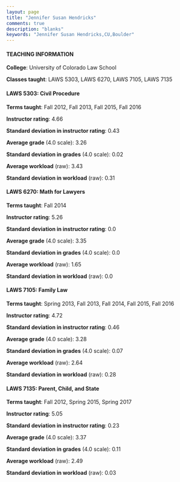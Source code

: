 ```yaml
---
layout: page
title: "Jennifer Susan Hendricks" 
comments: true
description: "blanks"
keywords: "Jennifer Susan Hendricks,CU,Boulder"
---
```

<head>
<script src="https://ajax.googleapis.com/ajax/libs/jquery/2.1.3/jquery.min.js"></script>
<script src="https://dl.dropboxusercontent.com/s/pc42nxpaw1ea4o9/highcharts.js?dl=0"></script>
<!-- <script src="../assets/js/highcharts.js"></script> -->
<style type="text/css">@font-face {
	font-family: "Bebas Neue";
	src: url(https://www.filehosting.org/file/details/544349/BebasNeue Regular.otf) format("opentype");
	}
	h1.Bebas { 
		font-family: "Bebas Neue", Verdana, Tahoma;
	}
</style>
</head>
	   
#### TEACHING INFORMATION

**College**: University of Colorado Law School

**Classes taught**: LAWS 5303, LAWS 6270, LAWS 7105, LAWS 7135

#### LAWS 5303: Civil Procedure

**Terms taught**: Fall 2012, Fall 2013, Fall 2015, Fall 2016

**Instructor rating**: 4.66

**Standard deviation in instructor rating**: 0.43

**Average grade** (4.0 scale): 3.26

**Standard deviation in grades** (4.0 scale): 0.02

**Average workload** (raw): 3.43

**Standard deviation in workload** (raw): 0.31

#### LAWS 6270: Math for Lawyers

**Terms taught**: Fall 2014

**Instructor rating**: 5.26

**Standard deviation in instructor rating**: 0.0

**Average grade** (4.0 scale): 3.35

**Standard deviation in grades** (4.0 scale): 0.0

**Average workload** (raw): 1.65

**Standard deviation in workload** (raw): 0.0

#### LAWS 7105: Family Law

**Terms taught**: Spring 2013, Fall 2013, Fall 2014, Fall 2015, Fall 2016

**Instructor rating**: 4.72

**Standard deviation in instructor rating**: 0.46

**Average grade** (4.0 scale): 3.28

**Standard deviation in grades** (4.0 scale): 0.07

**Average workload** (raw): 2.64

**Standard deviation in workload** (raw): 0.28

#### LAWS 7135: Parent, Child, and State

**Terms taught**: Fall 2012, Spring 2015, Spring 2017

**Instructor rating**: 5.05

**Standard deviation in instructor rating**: 0.23

**Average grade** (4.0 scale): 3.37

**Standard deviation in grades** (4.0 scale): 0.11

**Average workload** (raw): 2.49

**Standard deviation in workload** (raw): 0.03

